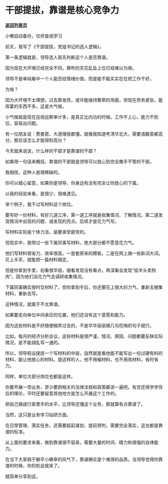 # 干部提拔，靠谱是核心竞争力

[**返回列表页**](/gzh/费曼的小茶馆)

小懒自动备份，仅供查阅学习

前天，我写了《干部提拔，党组书记的选人逻辑》。

  

第一条逻辑就是，领导选人首先判断这个人是否靠谱。

  

因为现在大环境已经完全不同，靠吹的天花乱坠上位已经难以为继。

  

领导不是单纯看中一个人能否给情绪价值，而是能不能实实在在把工作干好。

  

为啥？

  

因为大环境不太理想，过去靠发债，或许能维持繁荣的场面，但现在债务紧张，能挥霍的东西不多。这是大气候。

  

小气候就是现在巡视巡察审计多，是真正比内功的时候。工作不上心，能力不到位，容易出问题。

  

有一位朋友说：费曼君，大道理我都懂。就像我知道考清华北大，需要语数英都高分，那应该怎么才能得到高分？

  

今天就来说说，什么样的干部才是靠谱的干部？

  

如果用一句话来概括，靠谱的干部就是领导可以放心到完全撒手不管的干部。

  

我相信，这种人是很稀缺的。

  

你可以细心留意，如果你是领导，你身边有没有完全让你放心的下属。

  

以我的经验来看，是很少，很难遇见。

  

举个例子，我干过写材料这个岗位。

要写好一份材料，有好几道工序，第一道工序就是收集情况、了解情况。第二道发现情况中出现的问题、或发现的亮点。后续才是花力气写。

  

写材料实际是个体力活，是要承受疲劳的。

  

但现实中，我带过一些下属同事写材料，绝大部分都不愿意花力气。  

  

他们写材料很省力、效率很高，一是套原来的模板，二是在网上摘一些新词大词。花上半天，就能把一篇材料搞定。

  

但是你拿到手里，初看很华丽，细看发现没有看点，再深看会发现“挂羊头卖狗肉”。因为他们没花力气去调研收集情况。

  

下属同事确实按时交材料了，但你拿到手后，你还要花上很大的力气，重新去搜集材料，重新去写。

  

这种情况，就属于不太靠谱。

  

如果要走向单位中间承压的位置，他们还没有这个意愿和能力。

  

因为这些材料是不好随便糊弄过去的，不是华华丽丽搞几句花哨的句子就行。

  

比如，每月的经济分析会议，这些材料是很严谨，情况、原因、问题都要反映实际情况，是不能胡乱写一通的。

  

所以，领导假设提拔一个写材料的中层，自然就是看他能不能写出一份过硬有料的材料，能让他放心的材料。提这样的人，他不用催材料，也不用改材料，省时省力。

  

同样，单位大部分岗位也都是这样。

  

你要开展一项业务，至少要把相关的法律法规和政策都读一遍吧，有空还得学学背后的理论，平时还要留意其他地方是怎么开展这个工作的。

  

把自己搞成行家里手的水平，比领导还懂这个业务，那就算有点靠谱了。

  

当然，这只是业务学习钻研方面。

  

在日常管理、落实任务，还需要超前谋划、提前预判，需要完全落实，这也都是靠谱的标准。

  

从上面的要求来看，做到靠谱很不容易，需要大量的时间、精力和很强的自律能力。

  

在当下大家趋于躺平小确幸的风气下，靠谱确实是个难得的品质。当领导觉得你靠谱的时候，你的机会就来了。

  

就简单分享到这。

